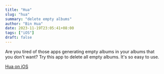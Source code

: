 ```yaml
---
title: "Hua"
slug: "hua"
summary: "delete empty albums"
author: "Bin Hua"
date: 2023-11-19T23:05:41+08:00
tags: ["iOS"]
draft: false
---
```


Are you tired of those apps generating empty albums in your albums that you don't want? Try this app to delete all empty albums. It's so easy to use.

[Hua on iOS](https://apps.apple.com/app/hua-delete-empty-albums/id1540421101)
